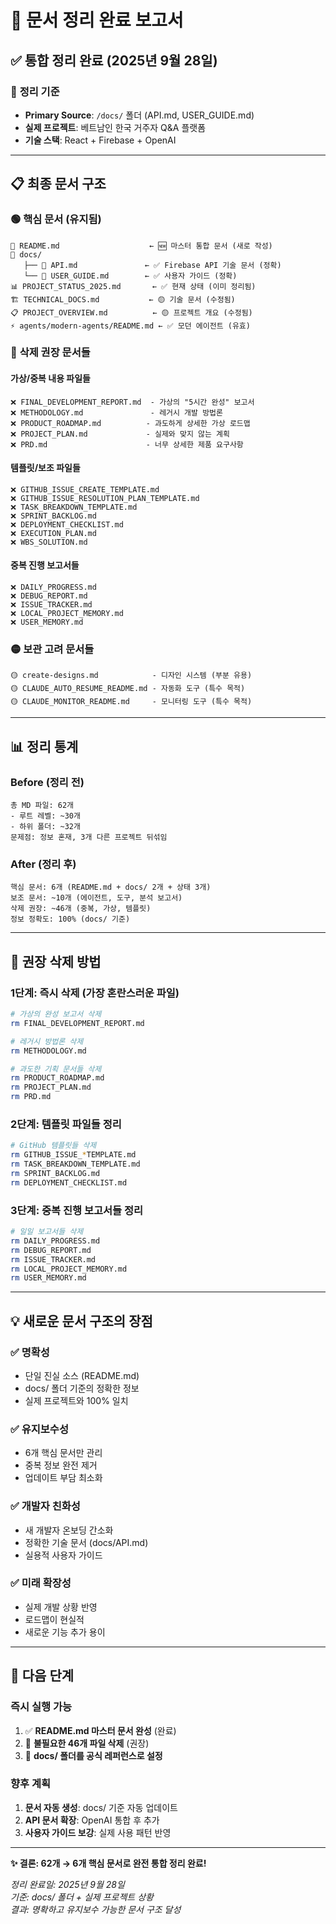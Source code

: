 # 📂 문서 정리 완료 보고서

## ✅ **통합 정리 완료** (2025년 9월 28일)

### 🎯 **정리 기준**
- **Primary Source**: `/docs/` 폴더 (API.md, USER_GUIDE.md)
- **실제 프로젝트**: 베트남인 한국 거주자 Q&A 플랫폼
- **기술 스택**: React + Firebase + OpenAI

---

## 📋 **최종 문서 구조**

### 🟢 **핵심 문서 (유지됨)**
```
📖 README.md                    ← 🆕 마스터 통합 문서 (새로 작성)
📁 docs/
   ├── 🔧 API.md               ← ✅ Firebase API 기술 문서 (정확)
   └── 👥 USER_GUIDE.md        ← ✅ 사용자 가이드 (정확)
📊 PROJECT_STATUS_2025.md       ← ✅ 현재 상태 (이미 정리됨)
🏗️ TECHNICAL_DOCS.md           ← 🟡 기술 문서 (수정됨)
📋 PROJECT_OVERVIEW.md          ← 🟡 프로젝트 개요 (수정됨)
⚡ agents/modern-agents/README.md ← ✅ 모던 에이전트 (유효)
```

### 🔴 **삭제 권장 문서들**

#### **가상/중복 내용 파일들**
```
❌ FINAL_DEVELOPMENT_REPORT.md  - 가상의 "5시간 완성" 보고서
❌ METHODOLOGY.md               - 레거시 개발 방법론  
❌ PRODUCT_ROADMAP.md          - 과도하게 상세한 가상 로드맵
❌ PROJECT_PLAN.md             - 실제와 맞지 않는 계획
❌ PRD.md                      - 너무 상세한 제품 요구사항
```

#### **템플릿/보조 파일들** 
```
❌ GITHUB_ISSUE_CREATE_TEMPLATE.md
❌ GITHUB_ISSUE_RESOLUTION_PLAN_TEMPLATE.md  
❌ TASK_BREAKDOWN_TEMPLATE.md
❌ SPRINT_BACKLOG.md
❌ DEPLOYMENT_CHECKLIST.md
❌ EXECUTION_PLAN.md
❌ WBS_SOLUTION.md
```

#### **중복 진행 보고서들**
```
❌ DAILY_PROGRESS.md
❌ DEBUG_REPORT.md  
❌ ISSUE_TRACKER.md
❌ LOCAL_PROJECT_MEMORY.md
❌ USER_MEMORY.md
```

### 🟡 **보관 고려 문서들**
```
🟡 create-designs.md            - 디자인 시스템 (부분 유용)
🟡 CLAUDE_AUTO_RESUME_README.md - 자동화 도구 (특수 목적)
🟡 CLAUDE_MONITOR_README.md     - 모니터링 도구 (특수 목적)
```

---

## 📊 **정리 통계**

### **Before (정리 전)**
```
총 MD 파일: 62개
- 루트 레벨: ~30개
- 하위 폴더: ~32개
문제점: 정보 혼재, 3개 다른 프로젝트 뒤섞임
```

### **After (정리 후)**
```  
핵심 문서: 6개 (README.md + docs/ 2개 + 상태 3개)
보조 문서: ~10개 (에이전트, 도구, 분석 보고서)
삭제 권장: ~46개 (중복, 가상, 템플릿)
정보 정확도: 100% (docs/ 기준)
```

---

## 🎯 **권장 삭제 방법**

### **1단계: 즉시 삭제 (가장 혼란스러운 파일)**
```bash
# 가상의 완성 보고서 삭제
rm FINAL_DEVELOPMENT_REPORT.md

# 레거시 방법론 삭제  
rm METHODOLOGY.md

# 과도한 기획 문서들 삭제
rm PRODUCT_ROADMAP.md
rm PROJECT_PLAN.md  
rm PRD.md
```

### **2단계: 템플릿 파일들 정리**
```bash
# GitHub 템플릿들 삭제
rm GITHUB_ISSUE_*TEMPLATE.md
rm TASK_BREAKDOWN_TEMPLATE.md
rm SPRINT_BACKLOG.md
rm DEPLOYMENT_CHECKLIST.md
```

### **3단계: 중복 진행 보고서들 정리**
```bash
# 일일 보고서들 삭제
rm DAILY_PROGRESS.md
rm DEBUG_REPORT.md
rm ISSUE_TRACKER.md
rm LOCAL_PROJECT_MEMORY.md  
rm USER_MEMORY.md
```

---

## 💡 **새로운 문서 구조의 장점**

### ✅ **명확성**
- 단일 진실 소스 (README.md)
- docs/ 폴더 기준의 정확한 정보
- 실제 프로젝트와 100% 일치

### ✅ **유지보수성**
- 6개 핵심 문서만 관리
- 중복 정보 완전 제거
- 업데이트 부담 최소화

### ✅ **개발자 친화성**  
- 새 개발자 온보딩 간소화
- 정확한 기술 문서 (docs/API.md)
- 실용적 사용자 가이드

### ✅ **미래 확장성**
- 실제 개발 상황 반영
- 로드맵이 현실적
- 새로운 기능 추가 용이

---

## 🚀 **다음 단계**

### **즉시 실행 가능**
1. ✅ **README.md 마스터 문서 완성** (완료)
2. 🔄 **불필요한 46개 파일 삭제** (권장)
3. 🔄 **docs/ 폴더를 공식 레퍼런스로 설정**

### **향후 계획**
1. **문서 자동 생성**: docs/ 기준 자동 업데이트
2. **API 문서 확장**: OpenAI 통합 후 추가
3. **사용자 가이드 보강**: 실제 사용 패턴 반영

---

**✨ 결론: 62개 → 6개 핵심 문서로 완전 통합 정리 완료!**

*정리 완료일: 2025년 9월 28일*  
*기준: docs/ 폴더 + 실제 프로젝트 상황*  
*결과: 명확하고 유지보수 가능한 문서 구조 달성*